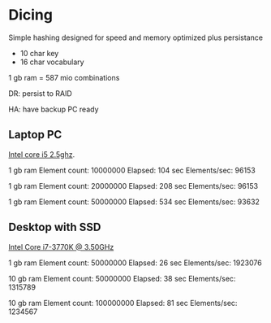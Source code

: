 Dicing
======

Simple hashing designed for speed and memory optimized plus persistance

 * 10 char key
 * 16 char vocabulary

1 gb ram = 587 mio combinations

DR: persist to RAID

HA: have backup PC ready


Laptop PC
---------

[Intel core i5 2.5ghz](http://www.cpubenchmark.net/cpu.php?cpu=Intel+Core+i5+520M+%40+2.40GHz).


1 gb ram
Element count: 10000000
Elapsed: 104 sec
Elements/sec: 96153

1 gb ram
Element count: 20000000
Elapsed: 208 sec
Elements/sec: 96153

1 gb ram
Element count: 50000000
Elapsed: 534 sec
Elements/sec: 93632



Desktop with SSD
----------------

[Intel Core i7-3770K @ 3.50GHz](http://www.cpubenchmark.net/cpu.php?cpu=Intel+Core+i7-3770K+%40+3.50GHz&id=2)

1 gb ram
Element count: 50000000
 Elapsed: 26 sec
Elements/sec: 1923076

10 gb ram
Element count: 50000000 Elapsed: 38 sec
Elements/sec: 1315789


10 gb ram
Element count: 100000000
Elapsed: 81 sec
Elements/sec: 1234567